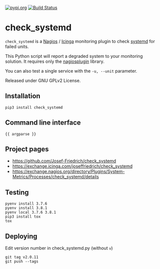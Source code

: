 [![pypi.org](http://img.shields.io/pypi/v/check_systemd.svg)](https://pypi.python.org/pypi/check_systemd)
[![Build Status](https://travis-ci.org/Josef-Friedrich/check_systemd.svg?branch=master)](https://travis-ci.org/Josef-Friedrich/check_systemd)

# check_systemd

`check_systemd` is a
[Nagios](https://www.nagios.org) / [Icinga](https://icinga.com)
monitoring plugin to check [systemd](https://systemd.io) for failed
units.

This Python script will report a degraded system to your monitoring solution.
It requires only the
[nagiosplugin](https://nagiosplugin.readthedocs.io/en/stable) library.

You can also test a single service with the `-u, --unit` parameter.

Released under GNU GPLv2 License.

## Installation

```
pip3 install check_systemd
```

## Command line interface

```
{{ argparse }}
```

## Project pages

* https://github.com/Josef-Friedrich/check_systemd
* https://exchange.icinga.com/joseffriedrich/check_systemd
* https://exchange.nagios.org/directory/Plugins/System-Metrics/Processes/check_systemd/details

## Testing

```
pyenv install 3.7.6
pyenv install 3.8.1
pyenv local 3.7.6 3.8.1
pip3 install tox
tox
```

## Deploying

Edit version number in check_systemd.py (without `v`)

```
git tag v2.0.11
git push --tags
```
